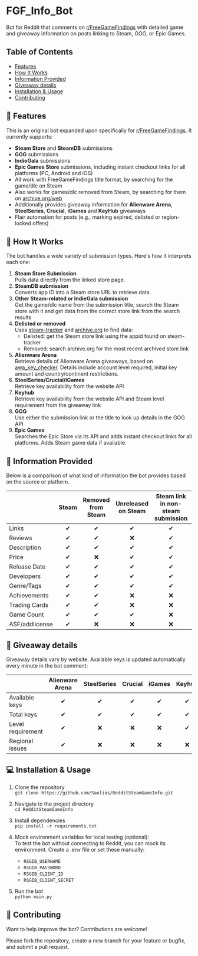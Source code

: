 # FGF_Info_Bot

Bot for Reddit that comments on [r/FreeGameFindings](https://www.reddit.com/r/FreeGameFindings) with detailed game and giveaway information on posts linking to Steam, GOG, or Epic Games.

## Table of Contents

- [Features](#rocket-features)
- [How It Works](#wrench-how-it-works)
- [Information Provided](#book-information-provided)
- [Giveaway details](#gift-giveaway-details)
- [Installation & Usage](#computer-installation--usage)
- [Contributing](#handshake-contributing)

## :rocket: Features

This is an original bot expanded upon specifically for [r/FreeGameFindings](https://www.reddit.com/r/FreeGameFindings).
It currently supports:

- **Steam Store** and **SteamDB** submissions
- **GOG** submissions
- **IndieGala** submissions
- **Epic Games Store** submissions, including instant checkout links for all platforms (PC, Android and iOS)
- All work with FreeGameFindings title format, by searching for the game/dlc on Steam
- Also works for games/dlc removed from Steam, by searching for them on [archive.org/web](https://archive.org/web)
- Additionally provides giveaway information for **Alienware Arena**, **SteelSeries**, **Crucial**, **iGames** and **KeyHub** giveaways
- Flair automation for posts (e.g., marking expired, delisted or region-locked offers)

## :wrench: How It Works

The bot handles a wide variety of submission types. Here's how it interprets each one:

1. **Steam Store Submission**  
   Pulls data directly from the linked store page.
2. **SteamDB submission**  
   Converts app ID into a Steam store URL to retrieve data.
3. **Other Steam-related or IndieGala submission**  
   Get the game/dlc name from the submission title, search the Steam store with it and get data from the correct store link from the search results
4. **Delisted or removed**  
   Uses [steam-tracker](https://steam-tracker.com/) and [archive.org](https://archive.org/web) to find data:
   - Delisted: get the Steam store link using the appid found on steam-tracker
   - Removed: search archive.org for the most recent archived store link
5. **Alienware Arena**  
   Retrieve details of Alienware Arena giveaways, based on [awa_key_checker](https://github.com/Saulios/awa_key_checker). Details include account level required, initial key amount and country/continent restrictions.
6. **SteelSeries/Crucial/iGames**  
   Retrieve key availability from the website API
7. **Keyhub**  
   Retrieve key availability from the website API and Steam level requirement from the giveaway link
8. **GOG**  
   Use either the submission link or the title to look up details in the GOG API
9. **Epic Games**  
    Searches the Epic Store via its API and adds instant checkout links for all platforms. Adds Steam game data if available.

## :book: Information Provided

Below is a comparison of what kind of information the bot provides based on the source or platform.


|                |  Steam   | Removed from Steam | Unreleased on Steam | Steam link in non-steam submission |   GOG    |   Epic   |
|----------------|:--------:|:------------------:|:-------------------:|:----------------------------------:|:--------:|:--------:|
| Links          | &#10004; |      &#10004;      |      &#10004;       |              &#10004;              | &#10004; | &#10004; |
| Reviews        | &#10004; |      &#10004;      |      &#10060;       |              &#10004;              | &#10004; | &#10004; |
| Description    | &#10004; |      &#10004;      |      &#10004;       |              &#10004;              | &#10004; | &#10004; |
| Price          | &#10004; |      &#10060;      |      &#10004;       |              &#10004;              | &#10060; | &#10004; |
| Release Date   | &#10004; |      &#10004;      |      &#10004;       |              &#10004;              | &#10004; | &#10004; |
| Developers     | &#10004; |      &#10004;      |      &#10004;       |              &#10004;              | &#10004; | &#10004; |
| Genre/Tags     | &#10004; |      &#10004;      |      &#10004;       |              &#10004;              | &#10004; | &#10004; |
| Achievements   | &#10004; |      &#10004;      |      &#10060;       |              &#10060;              | &#10004; | &#10060; |
| Trading Cards  | &#10004; |      &#10004;      |      &#10060;       |              &#10060;              | &#10060; | &#10060; |
| Game Count     | &#10004; |      &#10004;      |      &#10004;       |              &#10060;              | &#10060; | &#10060; |
| ASF/addlicense | &#10004; |      &#10060;      |      &#10060;       |              &#10060;              | &#10060; | &#10060; |

## :gift: Giveaway details

Giveaway details vary by website. Available keys is updated automatically every minute in the bot comment:


|                   | Alienware Arena | SteelSeries | Crucial  |  iGames  |  Keyhub  |
|-------------------|:---------------:|:-----------:|:--------:|:--------:|:--------:|
| Available keys    |    &#10004;     |  &#10004;   | &#10004; | &#10004; | &#10004; |
| Total keys        |    &#10004;     |  &#10004;   | &#10004; | &#10004; | &#10004; |
| Level requirement |    &#10004;     |  &#10060;   | &#10060; | &#10060; | &#10004; |
| Regional issues   |    &#10004;     |  &#10060;   | &#10060; | &#10060; | &#10060; |

## :computer: Installation & Usage

1. Clone the repository  
   `git clone https://github.com/Saulios/RedditSteamGameInfo.git`
2. Navigate to the project directory  
   `cd RedditSteamGameInfo`
3. Install dependencies  
   `pip install -r requirements.txt`
4. Mock environment variables for local testing (optional):  
   To test the bot without connecting to Reddit, you can mock its environment. Create a .env file or set these manually:

   - `RSGIB_USERNAME`
   - `RSGIB_PASSWORD`
   - `RSGIB_CLIENT_ID`
   - `RSGIB_CLIENT_SECRET`
5. Run the bot  
   `python main.py`

## :handshake: Contributing

Want to help improve the bot? Contributions are welcome!

Please fork the repository, create a new branch for your feature or bugfix, and submit a pull request.
